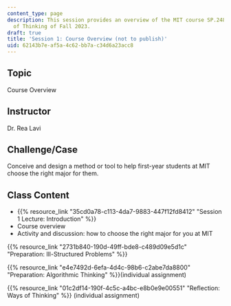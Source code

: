 ```yaml
---
content_type: page
description: This session provides an overview of the MIT course SP.248 NEET Ways
  of Thinking of Fall 2023.
draft: true
title: 'Session 1: Course Overview (not to publish)'
uid: 62143b7e-af5a-4c62-bb7a-c34d6a23acc8
---
```

## Topic

Course Overview

## Instructor

Dr. Rea Lavi

## Challenge/Case

Conceive and design a method or tool to help first-year students at MIT choose the right major for them.

## Class Content

- {{% resource_link "35cd0a78-c113-4da7-9883-447f12fd8412" "Session 1 Lecture: Introduction" %}}
- Course overview
- Activity and discussion: how to choose the right major for you at MIT

{{% resource_link "2731b840-190d-49ff-bde8-c489d09e5d1c" "Preparation: Ill-Structured Problems" %}}

{{% resource_link "e4e7492d-6efa-4d4c-98b6-c2abe7da8800" "Preparation: Algorithmic Thinking" %}}(individual assignment)

{{% resource_link "01c2df14-190f-4c5c-a4bc-e8b0e9e00551" "Reflection: Ways of Thinking" %}} (individual assignment)